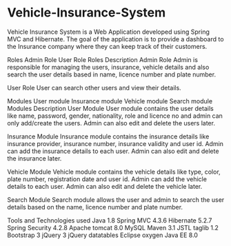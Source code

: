 # Vehicle-Insurance-System
Vehicle Insurance System is a Web Application developed using Spring MVC and Hibernate. The goal of the application is to provide a dashboard to the Insurance company where they can keep track of their customers.

Roles
Admin Role
User Role
Roles Description
Admin Role
Admin is responsible for managing the users, insurance, vehicle details and also search the user details based in name, licence number and plate number.

User Role
User can search other users and view their details.

Modules
User module
Insurance module
Vehicle module
Search module
Modules Description
User Module
User module contains the user details like name, password, gender, nationality, role and licence no and admin can only add/create the users. Admin can also edit and delete the users later.

Insurance Module
Insurance module contains the insurance details like insurance provider, insurance number, insurance validity and user id. Admin can add the insurance details to each user. Admin can also edit and delete the insurance later.

Vehicle Module
Vehicle module contains the vehicle details like type, color, plate number, registration date and user id. Admin can add the vehicle details to each user. Admin can also edit and delete the vehicle later.

Search Module
Search module allows the user and admin to search the user details based on the name, licence number and plate number.

Tools and Technologies used
Java 1.8
Spring MVC 4.3.6
Hibernate 5.2.7
Spring Security 4.2.8
Apache tomcat 8.0
MySQL
Maven 3.1
JSTL taglib 1.2
Bootstrap 3
jQuery 3
jQuery datatables
Eclipse oxygen
Java EE 8.0
